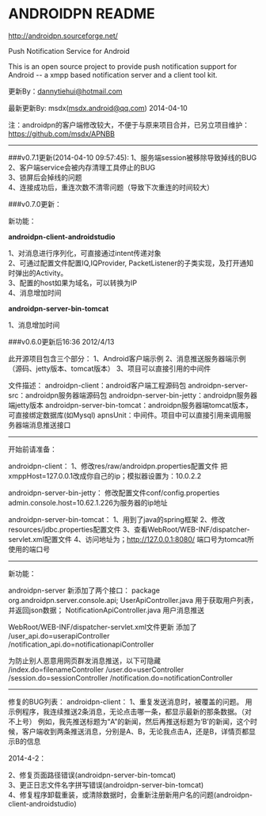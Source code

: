 ANDROIDPN README
=======================
http://androidpn.sourceforge.net/

Push Notification Service for Android

This is an open source project to provide push notification support for Android
-- a xmpp based notification server and a client tool kit. 

更新By：dannytiehui@hotmail.com

最新更新By: msdx(msdx.android@qq.com) 2014-04-10

注：androidpn的客户端修改较大，不便于与原来项目合并，已另立项目维护：https://github.com/msdx/APNBB


----
###v0.7.1更新(2014-04-10 09:57:45):
1、服务端session被移除导致掉线的BUG
<br/>
2、客户端service会被内存清理工具停止的BUG
<br/>
3、锁屏后会掉线的问题
<br/>
4、连接成功后，重连次数不清零问题（导致下次重连的时间较大）

###v0.7.0更新：

新功能：

**androidpn-client-androidstudio**

1、对消息进行序列化，可直接通过intent传递对象
<br/>
2、可通过配置文件配置IQ,IQProvider, PacketListener的子类实现，及打开通知时弹出的Activity。
<br/>
3、配置的host如果为域名，可以转换为IP
<br/>
4、消息增加时间

**androidpn-server-bin-tomcat**

1、消息增加时间



###v0.6.0更新后16:36 2012/4/13

此开源项目包含三个部分：
1、Android客户端示例
2、消息推送服务器端示例（源码、jetty版本、tomcat版本）
3、项目可以直接引用的中间件


文件描述：
androidpn-client：android客户端工程源码包
androidpn-server-src：androidpn服务器端源码包
androidpn-server-bin-jetty：androidpn服务器端jetty版本
androidpn-server-bin-tomcat：androidpn服务器端tomcat版本，可直接绑定数据库(如Mysql)
apnsUnit：中间件。项目中可以直接引用来调用服务器端消息推送接口


--------------------------------------------------
开始前请准备：

androidpn-client：
1、修改res/raw/androidpn.properties配置文件
把xmppHost=127.0.0.1改成你自己的ip；模拟器设置为：10.0.2.2


androidpn-server-bin-jetty：
修改配置文件conf/config.properties
admin.console.host=10.62.1.226为服务器的ip地址


androidpn-server-bin-tomcat：
1、用到了java的spring框架
2、修改resources/jdbc.properties配置文件
3、查看WebRoot/WEB-INF/dispatcher-servlet.xml配置文件
4、访问地址为；http://127.0.0.1:8080/ 端口号为tomcat所使用的端口号


--------------------------------------------------
新功能：

androidpn-server
新添加了两个接口：
package org.androidpn.server.console.api;
UserApiController.java 用于获取用户列表，并返回json数据；
NotificationApiController.java 用户消息推送


WebRoot/WEB-INF/dispatcher-servlet.xml文件更新
添加了
/user_api.do=userapiController	
/notification_api.do=notificationapiController

为防止别人恶意用网页群发消息推送，以下可隐藏		
/index.do=filenameController
/user.do=userController
/session.do=sessionController
/notification.do=notificationController	


--------------------------------------------------
修复的BUG列表：
androidpn-client：
1、重复发送消息时，被覆盖的问题。
    用示例程序，我连续推送2条消息，无论点击哪一条，都显示最新的那条数据。（对不上号）
    例如，我先推送标题为“A”的新闻，然后再推送标题为‘B’的新闻，这个时候，客户端收到两条推送消息，分别是A、B，无论我点击A，还是B，详情页都显示B的信息

2014-4-2：

2、修复页面路径错误(androidpn-server-bin-tomcat)
<br/>
3、更正日志文件名字拼写错误(androidpn-server-bin-tomcat)
<br/>
4、修复程序卸载重装，或清除数据时，会重新注册新用户名的问题(androidpn-client-androidstudio)
